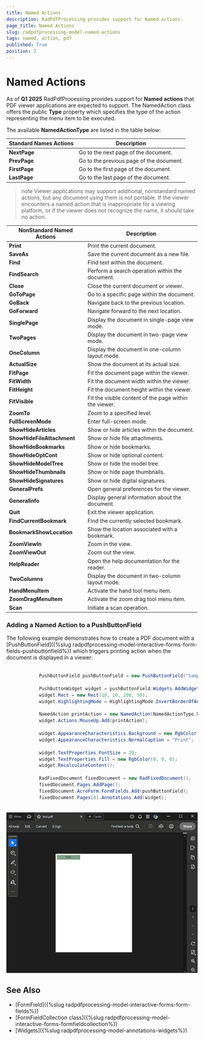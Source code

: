 ```yaml
---
title: Named Actions   
description: RadPdfProcessing provides support for Named actions.
page_title: Named Actions    
slug: radpdfprocessing-model-named-actions 
tags: named, action, pdf
published: True
position: 2
---
```


# Named Actions  

As of **Q1 2025** RadPdfProcessing provides support for **Named actions** that PDF viewer applications are expected to support. The NamedAction class offers the public **Type** property which specifies the type of the action representing the menu item to be executed.

The available **NamedActionType** are listed in the table below:

|Standard Names Actions|Description|
|----|----|
|**NextPage**|Go to the next page of the document.|
|**PrevPage**|Go to the previous page of the document.|
|**FirstPage**|Go to the first page of the document.|
|**LastPage**|Go to the last page of the document.|

>note Viewer applications may support additional, nonstandard named actions, but any document using them is not portable. If the viewer encounters a named action that is inappropriate for a viewing platform, or if the viewer does not recognize the name, it should take no action.

|NonStandard Named Actions|Description|
|----|----|
|**Print**|Print the current document.|
|**SaveAs**|Save the current document as a new file.|
|**Find**|Find text within the document.|
|**FindSearch**|Perform a search operation within the document.|
|**Close**|Close the current document or viewer.|
|**GoToPage**|Go to a specific page within the document.|
|**GoBack**|Navigate back to the previous location.|
|**GoForward**|Navigate forward to the next location.|
|**SinglePage**|Display the document in single-page view mode.|
|**TwoPages**|Display the document in two-page view mode.|
|**OneColumn**|Display the document in one-column layout mode.|
|**ActualSize**|Show the document at its actual size.|
|**FitPage**|Fit the document page within the viewer.|
|**FitWidth**|Fit the document width within the viewer.|
|**FitHeight**|Fit the document height within the viewer.|
|**FitVisible**|Fit the visible content of the page within the viewer.|
|**ZoomTo**|Zoom to a specified level.|
|**FullScreenMode**|Enter full-screen mode.|
|**ShowHideArticles**|Show or hide articles within the document.|
|**ShowHideFileAttachment**|Show or hide file attachments.|
|**ShowHideBookmarks**|Show or hide bookmarks.|
|**ShowHideOptCont**|Show or hide optional content.|
|**ShowHideModelTree**|Show or hide the model tree.|
|**ShowHideThumbnails**|Show or hide page thumbnails.|
|**ShowHideSignatures**|Show or hide digital signatures.|
|**GeneralPrefs**|Open general preferences for the viewer.|
|**GeneralInfo**|Display general information about the document.|
|**Quit**|Exit the viewer application.|
|**FindCurrentBookmark**|Find the currently selected bookmark.|
|**BookmarkShowLocation**|Show the location associated with a bookmark.|
|**ZoomViewIn**|Zoom in the view.|
|**ZoomViewOut**|Zoom out the view.|
|**HelpReader**|Open the help documentation for the reader.|
|**TwoColumns**|Display the document in two-column layout mode.|
|**HandMenuItem**|Activate the hand tool menu item.|
|**ZoomDragMenuItem**|Activate the zoom drag tool menu item.|
|**Scan**|Initiate a scan operation.|

### Adding a Named Action to a PushButtonField

The following example demonstrates how to create a PDF document with a [PushButtonField]({%slug radpdfprocessing-model-interactive-forms-form-fields-pushbuttonfield%}) which triggers printing action when the document is displayed in a viewer: 

```csharp

            PushButtonField pushButtonField = new PushButtonField("SamplePushButton");

            PushButtonWidget widget = pushButtonField.Widgets.AddWidget();
            widget.Rect = new Rect(10, 10, 250, 50);
            widget.HighlightingMode = HighlightingMode.InvertBorderOfAnnotationRectangle;

            NamedAction printAction = new NamedAction(NamedActionType.Print);
            widget.Actions.MouseUp.Add(printAction);

            widget.AppearanceCharacteristics.Background = new RgbColor(123, 165, 134);
            widget.AppearanceCharacteristics.NormalCaption = "Print";

            widget.TextProperties.FontSize = 20;
            widget.TextProperties.Fill = new RgbColor(0, 0, 0);
            widget.RecalculateContent();

            RadFixedDocument fixedDocument = new RadFixedDocument();
            fixedDocument.Pages.AddPage();
            fixedDocument.AcroForm.FormFields.Add(pushButtonField);
            fixedDocument.Pages[0].Annotations.Add(widget);
     
```
![Print Named Action](images/print-named-action.gif) 

## See Also

* [FormField]({%slug radpdfprocessing-model-interactive-forms-form-fields%})
* [FormFieldCollection class]({%slug radpdfprocessing-model-interactive-forms-formfieldcollection%})
* [Widgets]({%slug radpdfprocessing-model-annotations-widgets%}) 

